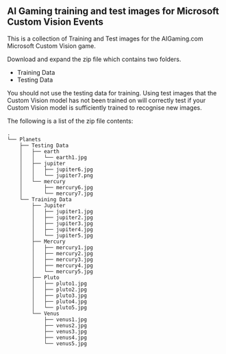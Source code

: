 ## AI Gaming training and test images for Microsoft Custom Vision Events

This is a collection of Training and Test images for the AIGaming.com Microsoft Custom Vision game.

Download and expand the zip file which contains two folders. 

* Training Data
* Testing Data

You should not use the testing data for training. Using test images that the Custom Vision model has not been trained on will correctly test if your Custom Vision model is sufficiently trained to recognise new images.

The following is a list of the zip file contents:

```
.
└── Planets
    ├── Testing Data
    │   ├── earth
    │   │   └── earth1.jpg
    │   ├── jupiter
    │   │   ├── jupiter6.jpg
    │   │   └── jupiter7.png
    │   └── mercury
    │       ├── mercury6.jpg
    │       └── mercury7.jpg
    └── Training Data
        ├── Jupiter
        │   ├── jupiter1.jpg
        │   ├── jupiter2.jpg
        │   ├── jupiter3.jpg
        │   ├── jupiter4.jpg
        │   └── jupiter5.jpg
        ├── Mercury
        │   ├── mercury1.jpg
        │   ├── mercury2.jpg
        │   ├── mercury3.jpg
        │   ├── mercury4.jpg
        │   └── mercury5.jpg
        ├── Pluto
        │   ├── pluto1.jpg
        │   ├── pluto2.jpg
        │   ├── pluto3.jpg
        │   ├── pluto4.jpg
        │   └── pluto5.jpg
        └── Venus
            ├── venus1.jpg
            ├── venus2.jpg
            ├── venus3.jpg
            ├── venus4.jpg
            └── venus5.jpg
```
